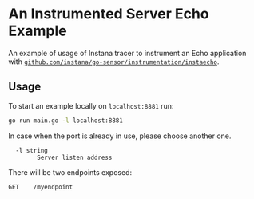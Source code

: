 An Instrumented Server Echo Example
==========================

An example of usage of Instana tracer to instrument an Echo application with [`github.com/instana/go-sensor/instrumentation/instaecho`](../../instrumentation/instaecho).

Usage
-----

To start an example locally on `localhost:8881` run:

```bash
go run main.go -l localhost:8881
```

In case when the port is already in use, please choose another one.

```
  -l string
        Server listen address
```

There will be two endpoints exposed:

```
GET    /myendpoint               
```       
